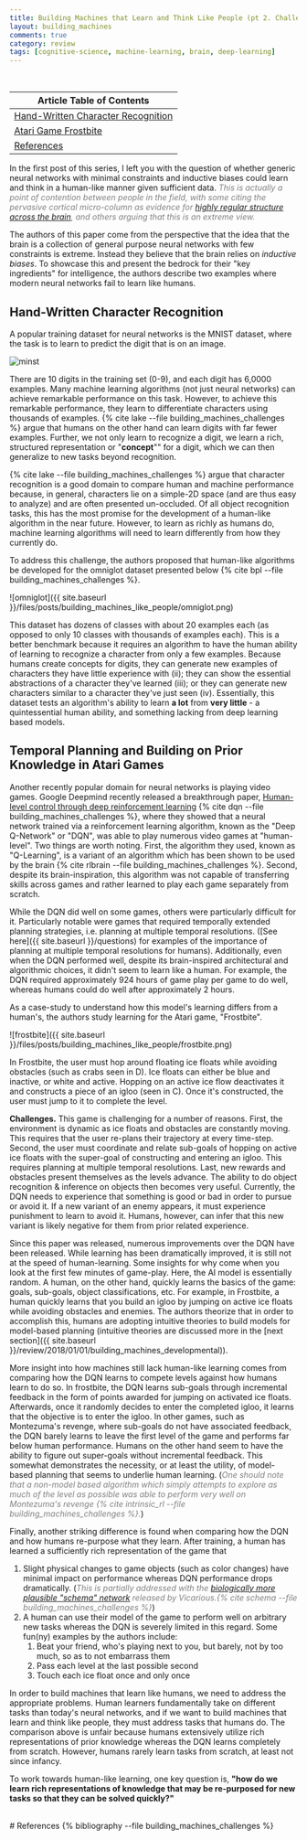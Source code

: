 ```yaml
---
title: Building Machines that Learn and Think Like People (pt 2. Challenges for Building Human-Like Machines)
layout: building_machines
comments: true
category: review
tags: [cognitive-science, machine-learning, brain, deep-learning]
---
```


<br>

| Article Table of Contents |
| --- |
| [Hand-Written Character Recognition](#hand-written-character-recognition) |
| [Atari Game Frostbite](#atari-game-frostbite) |
| [References](#references) |

In the first post of this series, I left you with the question of whether generic neural networks with minimal constraints and inductive biases could learn and think in a human-like manner given sufficient data. <font color="grey"><em>This is actually a point of contention between people in the field, with some citing the pervasive cortical micro-column as evidence for <a href="https://www.youtube.com/watch?v=yVT7dO_Tf4E&t=1378s">highly regular structure across the brain</a>, and others arguing that this is an extreme view.</em></font>

The authors of this paper come from the perspective that the idea that the brain is a collection of general purpose neural networks with few constraints is extreme. Instead they believe that the brain relies on *inductive biases*. To showcase this and present the bedrock for their "key ingredients" for intelligence, the authors describe two examples where modern neural networks fail to learn like humans.

## Hand-Written Character Recognition
A popular training dataset for neural networks is the MNIST dataset, where the task is to learn to predict the digit that is on an image.

![minst](https://www.tensorflow.org/images/mnist_digits.png)

There are 10 digits in the training set (0-9), and each digit has 6,0000 examples. Many machine learning algorithms (not just neural networks) can achieve remarkable performance on this task. However, to achieve this remarkable performance, they learn to differentiate characters using thousands of examples. {% cite lake --file building_machines_challenges %} argue that humans on the other hand can learn digits with far fewer examples. Further, we not only learn to recognize a digit, we learn a rich, structured representation or "**concept**"" for a digit, which we can then generalize to new tasks beyond recognition. 
<!-- For example, we can generate (draw) new instances of the class or identify its core attributes. -->

{% cite lake --file building_machines_challenges %} argue that character recognition is a good domain to compare human and machine performance because, in general, characters lie on a simple-2D space (and are thus easy to analyze) and are often presented un-occluded. Of all object recognition tasks, this has the most promise for the development of a human-like algorithm in the near future. However, to learn as richly as humans do, machine learning algorithms will need to learn differently from how they currently do.

<!-- However, the authors maintain that MNIST is **not** is a good benchmark towards this goal because it doesn't require human-like abilities. For example, you have 6,0000 examples per digit. Many machine learning algorithms utilize all of these examples to learn each digit representation; however, a human needs only a few examples to learn a digit.  -->

To address this challenge, the authors proposed that human-like algorithms be developed for the omniglot dataset presented below {% cite bpl --file building_machines_challenges %}.

![omniglot]({{ site.baseurl }}/files/posts/building_machines_like_people/omniglot.png)

This dataset has dozens of classes with about 20 examples each (as opposed to only 10 classes with thousands of examples each). This is a better benchmark because it requires an algorithm to have the human ability of learning to recognize a character from only a few examples. Because humans create concepts for digits, they can generate new examples of characters they have little experience with (ii); they can show the essential abstractions of a character they've learned (iii); or they can generate new characters similar to a character they've just seen (iv). Essentially, this dataset tests an algorithm's ability to learn **a lot** from **very little** - a quintessential human ability, and something lacking from deep learning based models. 

## Temporal Planning and Building on Prior Knowledge in Atari Games

Another recently popular domain for neural networks is playing video games. Google Deepmind recently released a breakthrough paper, [Human-level control through deep reinforcement learning](https://deepmind.com/research/publications/human-level-control-through-deep-reinforcement-learning/) {% cite dqn --file building_machines_challenges %}, where they showed that a neural network trained via a reinforcement learning algorithm, known as the "Deep Q-Network" or "DQN", was able to play numerous video games at "human-level". Two things are worth noting. First, the algorithm they used, known as "Q-Learning", is a variant of an algorithm which has been shown to be used by the brain {% cite rlbrain --file building_machines_challenges %}. Second, despite its brain-inspiration, this algorithm was not capable of transferring skills across games and rather learned to play each game separately from scratch.

While the DQN did well on some games, others were particularly difficult for it. Particularly notable were games that required temporally extended planning strategies, i.e. planning at multiple temporal resolutions. ([See here]({{ site.baseurl }}/questions) for examples of the importance of planning at multiple temporal resolutions for humans). Additionally, even when the DQN performed well, despite its brain-inspired architectural and algorithmic choices, it didn't seem to learn like a human. For example, the DQN required approximately 924 hours of game play per game to do well, whereas humans could do well after approximately 2 hours. 

As a case-study to understand how this model's learning differs from a human's, the authors study learning for the Atari game, "Frostbite".

![frostbite]({{ site.baseurl }}/files/posts/building_machines_like_people/frostbite.png)

In Frostbite, the user must hop around floating ice floats while avoiding obstacles (such as crabs seen in D). Ice floats can either be blue and inactive, or white and active. Hopping on an active ice flow deactivates it and constructs a piece of an igloo (seen in C). Once it's constructed, the user must jump to it to complete the level.

<strong>Challenges.</strong> This game is challenging for a number of reasons. First, the environment is dynamic as ice floats and obstacles are constantly moving. This requires that the user re-plans their trajectory at every time-step. Second, the user must coordinate and relate sub-goals of hopping on active ice floats with the super-goal of constructing and entering an igloo. This requires planning at multiple temporal resolutions. Last, new rewards and obstacles present themselves as the levels advance. The ability to do object recognition & inference on objects then becomes very useful. Currently, the DQN needs to experience that something is good or bad in order to pursue or avoid it. If a new variant of an enemy appears, it must experience punishment to learn to avoid it. Humans, however, can infer that this new variant is likely negative for them from prior related experience.

Since this paper was released, numerous improvements over the DQN have been released. While learning has been dramatically improved, it is still not at the speed of human-learning. Some insights for why come when you look at the first few minutes of game-play. Here, the AI model is essentially random. A human, on the other hand, quickly learns the basics of the game: goals, sub-goals, object classifications, etc. For example, in Frostbite, a human quickly learns that you build an igloo by jumping on active ice floats while avoiding obstacles and enemies. The authors theorize that in order to accomplish this, humans are adopting intuitive theories to build models for model-based planning (intuitive theories are discussed more in the [next section]({{ site.baseurl }}/review/2018/01/01/building_machines_developmental)).

More insight into how machines still lack human-like learning comes from comparing how the DQN learns to compete levels against how humans learn to do so. In frostbite, the DQN learns sub-goals through incremental feedback in the form of points awarded for jumping on activated ice floats. Afterwards, once it randomly decides to enter the completed igloo, it learns that the objective is to enter the igloo. In other games, such as Montezuma's revenge, where sub-goals do not have associated feedback, the DQN barely learns to leave the first level of the game and performs far below human performance. Humans on the other hand seem to have the ability to figure out super-goals without incremental feedback. This somewhat demonstrates the necessity, or at least the utility, of model-based planning that seems to underlie human learning. (<font color="grey"><em>One should note that a non-model based algorithm which simply attempts to explore as much of the level as possible was able to perform very well on Montezuma's revenge {% cite intrinsic_rl --file building_machines_challenges %}.</em></font>)

Finally, another striking difference is found when comparing how the DQN and how humans re-purpose what they learn. After training, a human has learned a sufficiently rich representation of the game that

1. Slight physical changes to game objects (such as color changes) have minimal impact on performance whereas DQN performance drops dramatically. (<font color="grey"><em>This is partially addressed with the <a href="https://www.vicarious.com/2017/08/07/general-game-playing-with-schema-networks/">biologically more plausible "schema" network</a> released by Vicarious.{% cite schema --file building_machines_challenges %}</em></font>)
2. A human can use their model of the game to perform well on arbitrary new tasks whereas the DQN is severely limited in this regard. Some fun(ny) examples by the authors include:
    1. Beat your friend, who's playing next to you, but barely, not by too much, so as to not embarrass them
    2. Pass each level at the last possible second
    3. Touch each ice float once and only once

In order to build machines that learn like humans, we need to address the appropriate problems. Human learners fundamentally take on different tasks than today's neural networks, and if we want to build machines that learn and think like people, they must address tasks that humans do. The comparison above is unfair because humans extensively utilize rich representations of prior knowledge whereas the DQN learns completely from scratch. However, humans rarely learn tasks from scratch, at least not since infancy.
<!-- , and especially not many of the tasks that modern AI systems as tasked with. -->
To work towards human-like learning, one key question is, <strong>"how do we learn rich representations of knowledge that may be re-purposed for new tasks so that they can be solved quickly?"</strong>


<!-- (<font color="grey"><em>This is actually where I disagree with the authors. While our current neural networks are likely too simple and lack diversity, I do believe the brain employs some basis set of neural networks. These networks then adapt from </em></font>) -->

<!-- Whether or not that's the case (<font color="grey"><em>and I don't think that's the case</em></font>), it is unlikely that the brain's neural networks are simple and stereotyped, learning simply from massive amounts of data. -->

<!-- <font color="grey"><em>One might argue the brain is known for highly stereotyped structure; for example, the cortical micro-column which is known to be pervasive in the cortex <strong>[CITE]</strong>. However, if one studies biological neural networks across the brain, one will find rich diversity in neuron structure and in inter-neuron connectivity.</em></font><br> -->

<br>
# References
{% bibliography --file building_machines_challenges %}
